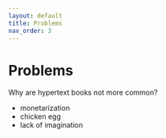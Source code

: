 ```yaml
---
layout: default
title: Problems
nav_order: 3
---
```


#  Problems 

Why are hypertext books not more common?


- monetarization
- chicken egg
- lack of imagination


